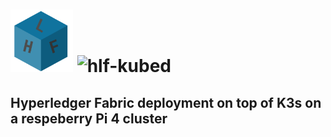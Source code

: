 # <img src="img/hlf.png" width="100" height="100"> <img src="https://latex.codecogs.com/svg.latex?\Huge&space;{\mathbb{HLF}^\mathbf{3}}" title="hlf-kubed" />


## Hyperledger Fabric deployment on top of K3s on a respeberry Pi 4 cluster

<!-- ## Test network deployment

1. Clone the `hyperledger/fabric-samples` and install the binaries needed
```sh
curl -sSL https://bit.ly/2ysbOFE | bash -s
```

2. Create the network
```sh
./network.sh up
```

2. Create a channel
```sh
./network.sh createChannel
```

3. Package the smart contract

    - Send imported packages in the `vendor` folder. `GO111MODULE=on go mod vendor`.

4. Use the peer CLI 
    - Add the binaries in our PATH `export PATH=${PWD}/../bin:$PATH`
    - `export FABRIC_CFG_PATH=$PWD/../config/`
    - Create the chaincode packahe `peer lifecycle chaincode package basic.tar.gz --path ../asset-transfer-basic/chaincode-go/ --lang golang --label basic_1.0`
    This command will create a package named basic.tar.gz in your current directory. The --lang flag is used to specify the chaincode language and the --path flag provides the location of your smart contract code. The path must be a fully qualified path or a path relative to your present working directory. The --label flag is used to specify a chaincode label that will identity your chaincode after it is installed. It is recommended that your label include the chaincode name and version.

5. Install the chaincode package to the peers

Peer0/Org1
```sh
export CORE_PEER_TLS_ENABLED=true
export CORE_PEER_LOCALMSPID="Org1MSP"
export CORE_PEER_TLS_ROOTCERT_FILE=${PWD}/organizations/peerOrganizations/org1.example.com/peers/peer0.org1.example.com/tls/ca.crt
export CORE_PEER_MSPCONFIGPATH=${PWD}/organizations/peerOrganizations/org1.example.com/users/Admin@org1.example.com/msp
export CORE_PEER_ADDRESS=localhost:7051
```

```sh
peer lifecycle chaincode install basic.tar.gz
```

Peer0/Org2
```sh
export CORE_PEER_LOCALMSPID="Org2MSP"
export CORE_PEER_TLS_ROOTCERT_FILE=${PWD}/organizations/peerOrganizations/org2.example.com/peers/peer0.org2.example.com/tls/ca.crt
export CORE_PEER_TLS_ROOTCERT_FILE=${PWD}/organizations/peerOrganizations/org2.example.com/peers/peer0.org2.example.com/tls/ca.crt
export CORE_PEER_MSPCONFIGPATH=${PWD}/organizations/peerOrganizations/org2.example.com/users/Admin@org2.example.com/msp
export CORE_PEER_ADDRESS=localhost:9051
```

```sh
peer lifecycle chaincode install basic.tar.gz
```

## Fabcar example
In the `hyperldger/fabric-samples/fabcar` folder, there are:
- Scripts to setup a network 
- Instructions to run the chaincode in `hyperledger/fabric-samples/chaincodes/fabcar`
- Insructions to test the chaincode running some Invoking operations from `hyperledger/fabric-samples/fabcar/` -->